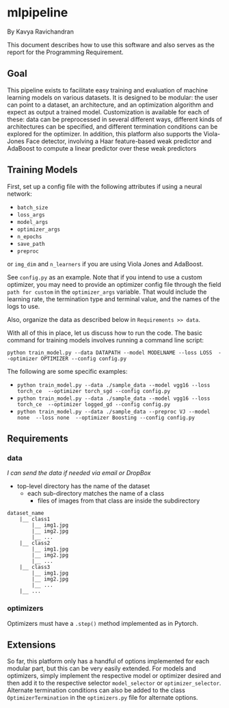 # mlpipeline
By Kavya Ravichandran

This document describes how to use this software and also serves as the report for the Programming Requirement.

## Goal

This pipeline exists to facilitate easy training and evaluation of machine learning models on various datasets. It is designed to be modular: the user can point to a dataset, an architecture, and an optimization algorithm and expect as output a trained model. Customization is available for each of these: data can be preprocessed in several different ways, different kinds of architectures can be specified, and different termination conditions can be explored for the optimizer. In addition, this platform also supports the Viola-Jones Face detector, involving a Haar feature-based weak predictor and AdaBoost to compute a linear predictor over these weak predictors

## Training Models

First, set up a config file with the following attributes if using a neural network:
* `batch_size`
* `loss_args`
* `model_args`
* `optimizer_args`
* `n_epochs`
* `save_path`
* `preproc`

or `img_dim` and `n_learners` if you are using Viola Jones and AdaBoost.

See `config.py` as an example. Note that if you intend to use a custom optimizer, you may need to provide an optimizer config file through the field `path for custom` in the `optimizer_args` variable. That would include the learning rate, the termination type and terminal value, and the names of the logs to use. 

Also, organize the data as described below in `Requirements >> data`. 

With all of this in place, let us discuss how to run the code.
The basic command for training models involves running a command line script:

`python train_model.py --data DATAPATH --model MODELNAME --loss LOSS  --optimizer OPTIMIZER --config config.py `

The following are some specific examples:
* `python train_model.py --data ./sample_data --model vgg16 --loss torch_ce  --optimizer torch_sgd --config config.py`
* `python train_model.py --data ./sample_data --model vgg16 --loss torch_ce  --optimizer logged_gd --config config.py`
* `python train_model.py --data ./sample_data --preproc VJ --model none  --loss none  --optimizer Boosting --config config.py`

## Requirements

### data

*I can send the data if needed via email or DropBox*

* top-level directory has the name of the dataset
    * each sub-directory matches the name of a class
        * files of images from that class are inside the subdirectory

```
dataset_name
	|__ class1
	    |__ img1.jpg
	    |__ img2.jpg
	    |__ ...
	|__ class2
	    |__ img1.jpg
	    |__ img2.jpg
	    |__ ...
	|__ class3
	    |__ img1.jpg
	    |__ img2.jpg
	    |__ ...
	|__ ...
```

### optimizers

Optimizers must have a `.step()` method implemented as in Pytorch.


## Extensions

So far, this platform only has a handful of options implemented for each modular part, but this can be very easily extended. For models and optimizers, simply implement the respective model or optimizer desired and then add it to the respective selector `model_selector` or `optimizer_selector`. Alternate termination conditions can also be added to the class `OptimizerTermination` in the `optimizers.py` file for alternate options.